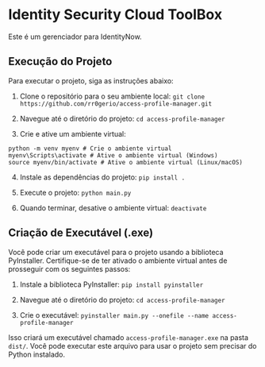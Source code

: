 # Identity Security Cloud ToolBox

Este é um gerenciador para IdentityNow.

## Execução do Projeto

Para executar o projeto, siga as instruções abaixo:

1. Clone o repositório para o seu ambiente local:
```git clone https://github.com/rr0gerio/access-profile-manager.git```

2. Navegue até o diretório do projeto:
```cd access-profile-manager```

3. Crie e ative um ambiente virtual:
```
python -m venv myenv # Crie o ambiente virtual
myenv\Scripts\activate # Ative o ambiente virtual (Windows)
source myenv/bin/activate # Ative o ambiente virtual (Linux/macOS)
```

4. Instale as dependências do projeto:
```pip install .```

5. Execute o projeto:
```python main.py```

6. Quando terminar, desative o ambiente virtual:
```deactivate```
## Criação de Executável (.exe)

Você pode criar um executável para o projeto usando a biblioteca PyInstaller. Certifique-se de ter ativado o ambiente virtual antes de prosseguir com os seguintes passos:

1. Instale a biblioteca PyInstaller:
```pip install pyinstaller```

2. Navegue até o diretório do projeto:
```cd access-profile-manager```

3. Crie o executável:
```pyinstaller main.py --onefile --name access-profile-manager```

Isso criará um executável chamado `access-profile-manager.exe` na pasta `dist/`. Você pode executar este arquivo para usar o projeto sem precisar do Python instalado.